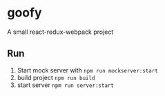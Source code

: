 # goofy
A small react-redux-webpack project

## Run

1. Start mock server with `npm run mockserver:start`
2. build project `npm run build`
3. start server `npm run server:start`

